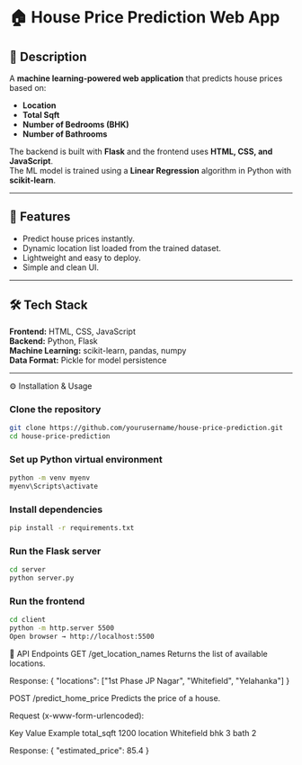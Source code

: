 # 🏠 House Price Prediction Web App

## 📌 Description
A **machine learning-powered web application** that predicts house prices based on:
- **Location**
- **Total Sqft**
- **Number of Bedrooms (BHK)**
- **Number of Bathrooms**

The backend is built with **Flask** and the frontend uses **HTML, CSS, and JavaScript**.  
The ML model is trained using a **Linear Regression** algorithm in Python with **scikit-learn**.

---

## 🚀 Features
- Predict house prices instantly.
- Dynamic location list loaded from the trained dataset.
- Lightweight and easy to deploy.
- Simple and clean UI.

---

## 🛠️ Tech Stack
**Frontend:** HTML, CSS, JavaScript  
**Backend:** Python, Flask  
**Machine Learning:** scikit-learn, pandas, numpy  
**Data Format:** Pickle for model persistence  

---

⚙️ Installation & Usage
### Clone the repository
```bash
git clone https://github.com/yourusername/house-price-prediction.git
cd house-price-prediction
```

### Set up Python virtual environment
```bash
python -m venv myenv
myenv\Scripts\activate
```

### Install dependencies
```bash
pip install -r requirements.txt
```

### Run the Flask server
```bash
cd server
python server.py
```

### Run the frontend
```bash
cd client
python -m http.server 5500
Open browser → http://localhost:5500
```

📡 API Endpoints
GET /get_location_names
Returns the list of available locations.

Response:
{
    "locations": ["1st Phase JP Nagar", "Whitefield", "Yelahanka"]
}

POST /predict_home_price
Predicts the price of a house.

Request (x-www-form-urlencoded):

Key	Value Example
total_sqft	1200
location	Whitefield
bhk	3
bath	2

Response:
{
    "estimated_price": 85.4
}

